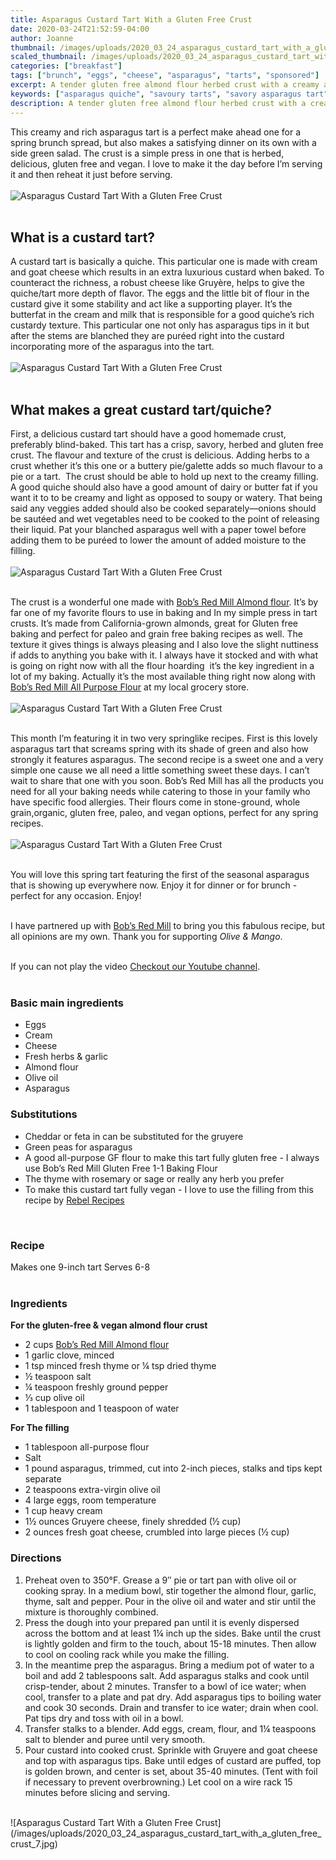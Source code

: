 ```yaml
---
title: Asparagus Custard Tart With a Gluten Free Crust
date: 2020-03-24T21:52:59-04:00
author: Joanne
thumbnail: /images/uploads/2020_03_24_asparagus_custard_tart_with_a_gluten_free_crust_1.jpg
scaled_thumbnail: /images/uploads/2020_03_24_asparagus_custard_tart_with_a_gluten_free_crust_0.jpg
categories: ["breakfast"]
tags: ["brunch", "eggs", "cheese", "asparagus", "tarts", "sponsored"]
excerpt: A tender gluten free almond flour herbed crust with a creamy asparagus custard filling 
keywords: ["asparagus quiche", "savoury tarts", "savory asparagus tart", "gluten free tarts", "almond flour crust"]
description: A tender gluten free almond flour herbed crust with a creamy asparagus custard filling. A great variation on a savory asparagus tart
---
```


This creamy and rich asparagus tart is a perfect make ahead one for a spring brunch spread, but also makes a satisfying dinner on its own with a side green salad. The crust is a simple press in one that is herbed, delicious, gluten free and vegan. I love to make it the day before I’m serving it and then reheat it just before serving. 
</br>
</br>
![Asparagus Custard Tart With a Gluten Free Crust](/images/uploads/2020_03_24_asparagus_custard_tart_with_a_gluten_free_crust_2.jpg)
</br>
</br>

## What is a custard tart? 
A custard tart is basically a quiche. This particular one is made with cream and goat cheese which results in an extra luxurious custard when baked. To counteract the richness, a robust cheese like Gruyère, helps to give the quiche/tart more depth of flavor. The eggs and the little bit of flour in the custard give it some stability and act like a supporting player. It’s the butterfat in the cream and milk that is responsible for a good quiche’s rich custardy texture. This particular one not only has asparagus tips in it but after the stems are blanched they are puréed right into the custard incorporating more of the asparagus into the tart. 
</br>
</br>
![Asparagus Custard Tart With a Gluten Free Crust](/images/uploads/2020_03_24_asparagus_custard_tart_with_a_gluten_free_crust_3.jpg)
</br>
</br>

## What makes a great custard tart/quiche? 
First, a delicious custard tart should have a good homemade crust, preferably blind-baked. This tart has a crisp, savory, herbed and gluten free crust. The flavour and texture of the crust is delicious. Adding herbs to a crust whether it’s this one or a buttery pie/galette adds so much flavour to a pie or a tart.  The crust should be able to hold up next to the creamy filling. A good quiche should also have a good amount of dairy or butter fat if you want it to to be creamy and light as opposed to soupy or watery. That being said any veggies added should also be cooked separately—onions should be sautéed and wet vegetables need to be cooked to the point of releasing their liquid. Pat your blanched asparagus well with a paper towel before adding them to be puréed to lower the amount of added moisture to the filling.  
</br>
</br>
![Asparagus Custard Tart With a Gluten Free Crust](/images/uploads/2020_03_24_asparagus_custard_tart_with_a_gluten_free_crust_4.jpg)
</br>
</br>

The crust is a wonderful one made with <span class="highlight"><a rel="nofollow" href="https://www.bobsredmill.com/almond-meal-flour.html">Bob’s Red Mill Almond flour</a></span>. It’s by far one of my favorite flours to use in baking and In my simple press in tart crusts. It’s made from California-grown almonds, great for Gluten free baking and perfect for paleo and grain free baking recipes as well. The texture it gives things is always pleasing and I also love the slight nuttiness if adds to anything you bake with it. I always have it stocked and with what is going on right now with all the flour hoarding  it’s the key ingredient in a lot of my baking. Actually it’s the most available thing right now along with <span class="highlight"><a rel="nofollow" href="https://www.bobsredmill.com/organic-all-purpose-unbleached-white-flour.html">Bob’s Red Mill All Purpose Flour</a></span> at my local grocery store. 
</br>
</br>
![Asparagus Custard Tart With a Gluten Free Crust](/images/uploads/2020_03_24_asparagus_custard_tart_with_a_gluten_free_crust_5.jpg)
</br>
</br>

This month I’m featuring it in two very springlike recipes. First is this lovely asparagus tart that screams spring with its shade of green and also how strongly it features asparagus. The second recipe is a sweet one and a very simple one cause we all need a little something sweet these days. I can’t wait to share that one with you soon. Bob’s Red Mill has all the products you need for all your baking needs while catering to those in your family who have specific food allergies. Their flours come in stone-ground, whole grain,organic, gluten free, paleo, and vegan options, perfect for any spring recipes. 
</br>
</br>
![Asparagus Custard Tart With a Gluten Free Crust](/images/uploads/2020_03_24_asparagus_custard_tart_with_a_gluten_free_crust_6.jpg)
</br>
</br>

You will love this spring tart featuring the first of the seasonal asparagus that is showing up everywhere now. Enjoy it for dinner or for brunch - perfect for any occasion. Enjoy! 
</br>
</br>

I have partnered up with <span class="highlight"><a rel="nofollow" href="https://www.bobsredmill.com/?utm_source=TheOliveAndMango&utm_medium=influencer&utm_campaign=bobsredmill">Bob’s Red Mill</a></span> to bring you this fabulous recipe, but all opinions are my own. Thank you for supporting _Olive & Mango_.
</br>
</br>
<div class="mv-video-target mv-video-id-r4hpmytwcftaqbxeckxr" data-video-id="r4hpmytwcftaqbxeckxr" data-volume="70" data-ratio="16:9"></div>If you can not play the video <span class="highlight"><a href="https://youtu.be/3AZ1ASBuAq8">Checkout our Youtube channel</a></span>.
</br>
</br>

### Basic main ingredients

* Eggs 
* Cream 
* Cheese 
* Fresh herbs & garlic 
* Almond flour 
* Olive oil 
* Asparagus 

### Substitutions  

* Cheddar or feta in can be substituted for the gruyere 
* Green peas for asparagus
* A good all-purpose GF flour to make this tart fully gluten free - I always use Bob’s Red Mill Gluten Free 1-1 Baking Flour 
* The thyme with rosemary or sage or really any herb you prefer 
* To make this custard tart fully vegan - I love to use the filling from this recipe by [Rebel Recipes](https://www.rebelrecipes.com/vegan-pea-mint-and-asparagus-tart-gluten-free/)
</br>

### Recipe
Makes one 9-inch tart
Serves 6-8
</br>
</br>

### Ingredients

__For the gluten-free & vegan almond flour crust__

* <span itemprop="ingredients">2 cups <span class="highlight"><a rel="nofollow" href="https://www.bobsredmill.com/almond-meal-flour.html">Bob’s Red Mill Almond flour</a></span></span>
* <span itemprop="ingredients">1 garlic clove, minced</span>
* <span itemprop="ingredients">1 tsp minced fresh thyme or &frac14; tsp dried thyme</span>
* <span itemprop="ingredients">½ teaspoon salt</span>
* <span itemprop="ingredients">¼ teaspoon freshly ground pepper</span>
* <span itemprop="ingredients">⅓ cup olive oil</span>
* <span itemprop="ingredients">1 tablespoon and 1 teaspoon of water</span>

__For The filling__

* <span itemprop="ingredients">1 tablespoon all-purpose flour </span>
* <span itemprop="ingredients">Salt</span>
* <span itemprop="ingredients">1 pound asparagus, trimmed, cut into 2-inch pieces, stalks and tips kept separate </span>
* <span itemprop="ingredients">2 teaspoons extra-virgin olive oil </span>
* <span itemprop="ingredients">4 large eggs, room temperature </span>
* <span itemprop="ingredients">1 cup heavy cream </span>
* <span itemprop="ingredients">1&frac12; ounces Gruyere cheese, finely shredded (&frac12; cup) </span>
* <span itemprop="ingredients">2 ounces fresh goat cheese, crumbled into large pieces (&frac12; cup)</span>

### Directions

1. Preheat oven to 350°F. Grease a 9″ pie or tart pan with olive oil or cooking spray. In a medium bowl, stir together the almond flour, garlic, thyme, salt and pepper. Pour in the olive oil and water and stir until the mixture is thoroughly combined.
2. Press the dough into your prepared pan until it is evenly dispersed across the bottom and at least 1¼ inch up the sides. Bake until the crust is lightly golden and firm to the touch, about 15-18 minutes. Then allow to cool on cooling rack while you make the filling. 
3. In the meantime prep the asparagus. Bring a medium pot of water to a boil and add 2 tablespoons salt. Add asparagus stalks and cook until crisp-tender, about 2 minutes. Transfer to a bowl of ice water; when cool, transfer to a plate and pat dry. Add asparagus tips to boiling water and cook 30 seconds. Drain and transfer to ice water; drain when cool. Pat tips dry and toss with oil in a bowl. 
4. Transfer stalks to a blender. Add eggs, cream, flour, and 1&frac14; teaspoons salt to blender and puree until very smooth.
5. Pour custard into cooked crust. Sprinkle with Gruyere and goat cheese and top with asparagus tips. Bake until edges of custard are puffed, top is golden brown, and center is set, about 35-40 minutes. (Tent with foil if necessary to prevent overbrowning.) Let cool on a wire rack 15 minutes before slicing and serving.

</br>
![Asparagus Custard Tart With a Gluten Free Crust](/images/uploads/2020_03_24_asparagus_custard_tart_with_a_gluten_free_crust_7.jpg)